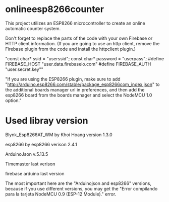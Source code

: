 # onlineesp8266counter
This project utilizes an ESP8266 microcontroller to create an online automatic counter system. 



Don't forget to replace the parts of the code with your own Firebase or HTTP client information. (If you are going to use an http client, remove the Firebase plugin from the code and install the httpclient plugin.)

"const char* ssid = "userssid";
const char* password = "userpass";
#define FIREBASE_HOST "user.data.firebaseio.com"
#define FIREBASE_AUTH "user.secret.key""

"If you are using the ESP8266 plugin, make sure to add "http://arduino.esp8266.com/stable/package_esp8266com_index.json" to the additional boards manager url in preferences, and then add the esp8266 board from the boards manager and select the NodeMCU 1.0 option."


# Used libray version

Blynk_Esp8266AT_WM by Khoi Hoang version 1.3.0

esp8266 by esp8266 verison 2.4.1 

 ArduinoJson v.5.13.5

Timemaster last  verison 

firebase arduino last version 

The most important here are the "Arduinojson and esp8266" versions, because if you use different versions, you may get the "Error compilando para la tarjeta NodeMCU 0.9 (ESP-12 Module)." error.



